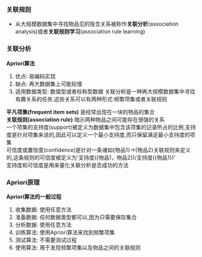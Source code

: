 ### 关联规则
- 从大规模数据集中寻找物品见的隐含关系被称作**关联分析**(association analysis)或者**关联规则学习**(association rule learning)
### 关联分析
**Apriori算法**
1. 优点: 易编码实现
2. 缺点: 再大数据集上可能较慢
3. 适用数据类型: 数值型或者标称型数据
关联分析是一种再大规模数据集中寻找有趣关系的任务.这些关系可以有两种形式:频繁项集或者关联规则

**平凡项集(frequent item sets)** 是经常出现在一块的物品的集合\
**关联规则(association rule)** 暗示两种物品之间可能存在很强的关系\
一个项集的支持度(support)被定义为数据集中包含该项集的记录所占的比例,支持度是针对项集来说的,因此可以定义一个最小支持度,而只保留满足最小支持度的项集\
可信度或置信度(confidence)是针对一条诸如{物品1}$\rightarrow${物品2}关联规则来定义的,这条规则的可信度被定义为'支持度({物品1，物品2})/支持度({物品1})'\
支持度和可信度是用来量化关联分析是否成功的方法
### Apriori原理
**Apriori算法的一般过程**
1. 收集数据: 使用任意方法
2. 准备数据: 任何数据类型都可以,因为只需要保存集合
3. 分析数据: 使用任意方法
4. 训练算法: 使用Apriori算法来找到频繁项集
5. 测试算法: 不需要测试过程
6. 使用算法: 用于发现频繁项集以及物品之间的关联规则